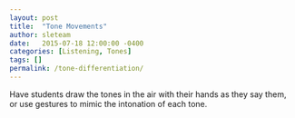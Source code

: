 ```yaml
---
layout: post
title:  "Tone Movements"
author: sleteam
date:   2015-07-18 12:00:00 -0400
categories: [Listening, Tones]
tags: []
permalink: /tone-differentiation/
---
```

Have students draw the tones in the air with their hands as they say them, or use gestures to mimic the intonation of each tone.